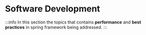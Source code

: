 # Software Development

:::info
In this section the topics that contains **performance** and **best practices** in spring framework being addressed.
:::
